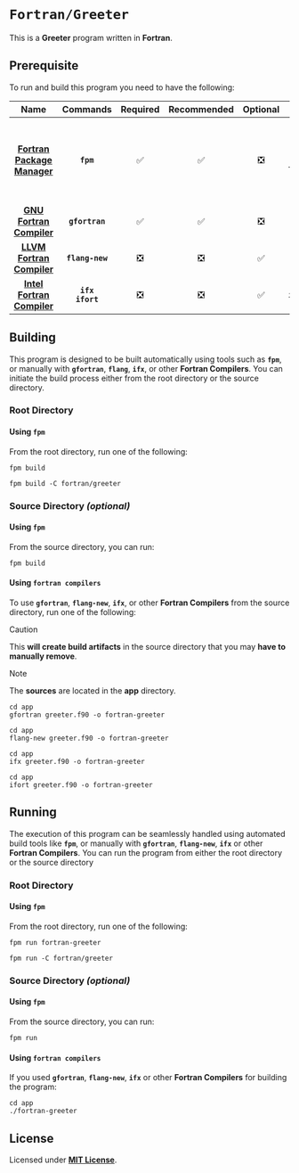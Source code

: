 # `Fortran/Greeter`

This is a **Greeter** program written in **Fortran**.

## Prerequisite

To run and build this program you need to have the following:

<div align="center">

| Name | Commands | Required | Recommended | Optional | Notes |
|:----:|:--------:|:--------:|:-----------:|:--------:|:-----:|
| [**Fortran Package Manager**](https://fpm.fortran-lang.org/install/index.html#install) | **`fpm`** | &#9989; | &#9989; | &#10062; | **`conda install fpm`**<br>or<br>**`brew tap fortran-lang/homebrew-fortran`**<br>**`brew install fpm`** |
| [**GNU Fortran Compiler**](https://gcc.gnu.org) | **`gfortran`** | &#9989; | &#9989; | &#10062; | **`sudo apt install gfortran`** |
| [**LLVM Fortran Compiler**](https://releases.llvm.org/download.html) | **`flang-new`** | &#10062; | &#10062; | &#9989; | **`sudo apt install flang`** |
| [**Intel Fortran Compiler**](https://www.intel.com/content/www/us/en/developer/tools/oneapi/dpc-compiler.html) | **`ifx`**<br>**`ifort`** | &#10062; | &#10062; | &#9989; | **`sudo apt install intel-hpckit`** |

</div>

## Building

This program is designed to be built automatically using tools such as **`fpm`**, or manually with **`gfortran`**, **`flang`**, **`ifx`**, or other **Fortran Compilers**. You can initiate the build process either from the root directory or the source directory.

### Root Directory

#### Using `fpm`

From the root directory, run one of the following:

```
fpm build
```
```
fpm build -C fortran/greeter
```

### Source Directory _(optional)_

#### Using `fpm`

From the source directory, you can run:

```
fpm build
```

#### Using `fortran compilers`

To use **`gfortran`**, **`flang-new`**, **`ifx`**, or other **Fortran Compilers** from the source directory, run one of the following:

> [!CAUTION]
> This **will create build artifacts** in the source directory that you may **have to manually remove**.

> [!NOTE]
> The **sources** are located in the **app** directory.

```
cd app
gfortran greeter.f90 -o fortran-greeter
```
```
cd app
flang-new greeter.f90 -o fortran-greeter
```
```
cd app
ifx greeter.f90 -o fortran-greeter
```
```
cd app
ifort greeter.f90 -o fortran-greeter
```

## Running

The execution of this program can be seamlessly handled using automated build tools like **`fpm`**, or manually with **`gfortran`**, **`flang-new`**, **`ifx`** or other **Fortran Compilers**. You can run the program from either the root directory or the source directory

### Root Directory

#### Using `fpm`

From the root directory, run one of the following:

```
fpm run fortran-greeter
```
```
fpm run -C fortran/greeter
```

### Source Directory _(optional)_

#### Using `fpm`

From the source directory, you can run:

```
fpm run
```

#### Using `fortran compilers`

If you used **`gfortran`**, **`flang-new`**, **`ifx`** or other **Fortran Compilers** for building the program:

```
cd app
./fortran-greeter
```

## License

Licensed under [**MIT License**](LICENSE).
